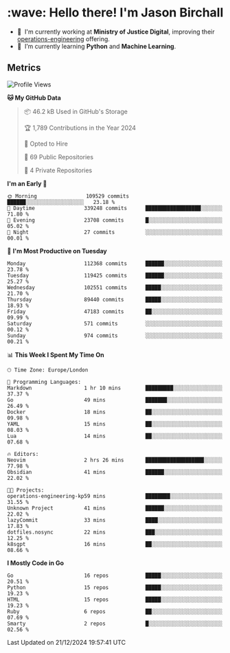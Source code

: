 <h1 align="left" id="jason-title">:wave: Hello there! I'm Jason Birchall</h1>

- :office: &nbsp;I'm currently working at **Ministry of Justice Digital**, improving their [operations-engineering](https://github.com/ministryofjustice/operations-engineering) offering.
- :seedling: &nbsp;I’m currently learning **Python** and **Machine Learning**.

<h2>Metrics</h2>

<!--START_SECTION:waka-->
![Profile Views](http://img.shields.io/badge/Profile%20Views-0-blue)

**🐱 My GitHub Data** 

> 📦 46.2 kB Used in GitHub's Storage 
 > 
> 🏆 1,789 Contributions in the Year 2024
 > 
> 💼 Opted to Hire
 > 
> 📜 69 Public Repositories 
 > 
> 🔑 4 Private Repositories 
 > 
**I'm an Early 🐤** 

```text
🌞 Morning                109529 commits      ██████░░░░░░░░░░░░░░░░░░░   23.18 % 
🌆 Daytime                339248 commits      ██████████████████░░░░░░░   71.80 % 
🌃 Evening                23708 commits       █░░░░░░░░░░░░░░░░░░░░░░░░   05.02 % 
🌙 Night                  27 commits          ░░░░░░░░░░░░░░░░░░░░░░░░░   00.01 % 
```
📅 **I'm Most Productive on Tuesday** 

```text
Monday                   112368 commits      ██████░░░░░░░░░░░░░░░░░░░   23.78 % 
Tuesday                  119425 commits      ██████░░░░░░░░░░░░░░░░░░░   25.27 % 
Wednesday                102551 commits      █████░░░░░░░░░░░░░░░░░░░░   21.70 % 
Thursday                 89440 commits       █████░░░░░░░░░░░░░░░░░░░░   18.93 % 
Friday                   47183 commits       ██░░░░░░░░░░░░░░░░░░░░░░░   09.99 % 
Saturday                 571 commits         ░░░░░░░░░░░░░░░░░░░░░░░░░   00.12 % 
Sunday                   974 commits         ░░░░░░░░░░░░░░░░░░░░░░░░░   00.21 % 
```


📊 **This Week I Spent My Time On** 

```text
🕑︎ Time Zone: Europe/London

💬 Programming Languages: 
Markdown                 1 hr 10 mins        █████████░░░░░░░░░░░░░░░░   37.37 % 
Go                       49 mins             ███████░░░░░░░░░░░░░░░░░░   26.49 % 
Docker                   18 mins             ██░░░░░░░░░░░░░░░░░░░░░░░   09.98 % 
YAML                     15 mins             ██░░░░░░░░░░░░░░░░░░░░░░░   08.03 % 
Lua                      14 mins             ██░░░░░░░░░░░░░░░░░░░░░░░   07.68 % 

🔥 Editors: 
Neovim                   2 hrs 26 mins       ███████████████████░░░░░░   77.98 % 
Obsidian                 41 mins             ██████░░░░░░░░░░░░░░░░░░░   22.02 % 

🐱‍💻 Projects: 
operations-engineering-kp59 mins             ████████░░░░░░░░░░░░░░░░░   31.55 % 
Unknown Project          41 mins             ██████░░░░░░░░░░░░░░░░░░░   22.02 % 
lazyCommit               33 mins             ████░░░░░░░░░░░░░░░░░░░░░   17.83 % 
dotfiles.nosync          22 mins             ███░░░░░░░░░░░░░░░░░░░░░░   12.25 % 
k8sgpt                   16 mins             ██░░░░░░░░░░░░░░░░░░░░░░░   08.66 % 
```

**I Mostly Code in Go** 

```text
Go                       16 repos            █████░░░░░░░░░░░░░░░░░░░░   20.51 % 
Python                   15 repos            █████░░░░░░░░░░░░░░░░░░░░   19.23 % 
HTML                     15 repos            █████░░░░░░░░░░░░░░░░░░░░   19.23 % 
Ruby                     6 repos             ██░░░░░░░░░░░░░░░░░░░░░░░   07.69 % 
Smarty                   2 repos             █░░░░░░░░░░░░░░░░░░░░░░░░   02.56 % 
```




 Last Updated on 21/12/2024 19:57:41 UTC
<!--END_SECTION:waka-->

<!-- links -->

[issues page]: https://github.com/jasonBirchall/jasonBirchall/issues "jasonBirchall/issues"
